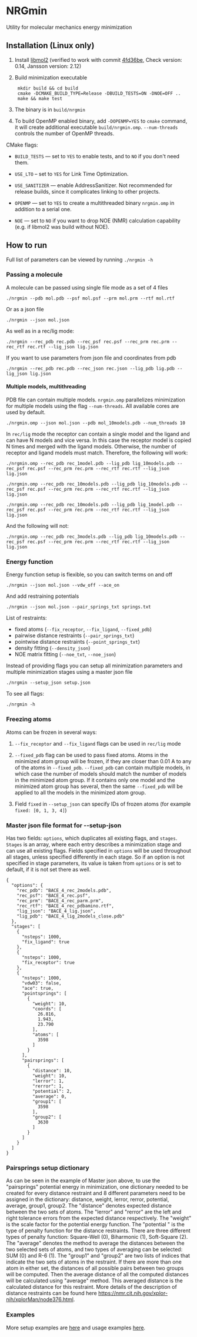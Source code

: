 # NRGmin 
Utility for molecular mechanics energy minimization

## Installation (Linux only)

1. Install [libmol2](https://bitbucket.org/bu-structure/libmol2/src/master) (verified to work with commit [4fd36be](https://bitbucket.org/bu-structure/libmol2/commits/4fd36be27c91c2501d002c741c70e6e4398c6661), Check version: 0.14, Jansson version: 2.12)

2. Build minimization executable 

        mkdir build && cd build
        cmake -DCMAKE_BUILD_TYPE=Release -DBUILD_TESTS=ON -DNOE=OFF ..
        make && make test
       
3. The binary is in `build/nrgmin`

4. To build OpenMP enabled binary, add `-DOPENMP=YES` to `cmake` command, it will create additional executable
   `build/nrgmin.omp`. `--num-threads` controls the number of OpenMP threads.
   
CMake flags:  
   
   * `BUILD_TESTS` — set to `YES` to enable tests, and to `NO` if you don't need them.
   
   * `USE_LTO` – set to `YES` for Link Time Optimization.
   
   * `USE_SANITIZER` — enable AddressSanitizer. Not recommended for release builds, since it complicates linking to other projects.
   
   * `OPENMP` — set to `YES` to create a multithreaded binary `nrgmin.omp` in addition to a serial one.
   
   * `NOE` — set to `NO` if you want to drop NOE (NMR) calculation capability (e.g. if libmol2 was build without NOE).

## How to run

Full list of parameters can be viewed by running  `./nrgmin -h`

### Passing a molecule

A molecule can be passed using single file mode as a set of 4 files

```
./nrgmin --pdb mol.pdb --psf mol.psf --prm mol.prm --rtf mol.rtf
```

Or as a json file

```
./nrgmin --json mol.json
```

As well as in a rec/lig mode:

```
./nrgmin --rec_pdb rec.pdb --rec_psf rec.psf --rec_prm rec.prm --rec_rtf rec.rtf --lig_json lig.json
```

If you want to use parameters from json file and coordinates from pdb

```
./nrgmin --rec_pdb rec.pdb --rec_json rec.json --lig_pdb lig.pdb --lig_json lig.json
```

#### Multiple models, multithreading

PDB file can contain multiple models. `nrgmin.omp` parallelizes minimization for multiple models 
using the flag `--num-threads`. All available cores are used by default.

```
./nrgmin.omp --json mol.json --pdb mol_10models.pdb --num_threads 10
```

In `rec/lig` mode the receptor can contain a single model and the ligand and can have N models 
and vice versa. In this case the receptor model is copied N times and merged with the ligand models. 
Otherwise, the number of receptor and ligand models must match. Therefore, the following will work:

```
./nrgmin.omp --rec_pdb rec_1model.pdb --lig_pdb lig_10models.pdb --rec_psf rec.psf --rec_prm rec.prm --rec_rtf rec.rtf --lig_json lig.json

./nrgmin.omp --rec_pdb rec_10models.pdb --lig_pdb lig_10models.pdb --rec_psf rec.psf --rec_prm rec.prm --rec_rtf rec.rtf --lig_json lig.json

./nrgmin.omp --rec_pdb rec_10models.pdb --lig_pdb lig_1model.pdb --rec_psf rec.psf --rec_prm rec.prm --rec_rtf rec.rtf --lig_json lig.json
```

And the following will not:

```
./nrgmin.omp --rec_pdb rec_3models.pdb --lig_pdb lig_10models.pdb --rec_psf rec.psf --rec_prm rec.prm --rec_rtf rec.rtf --lig_json lig.json
```

### Energy function

Energy function setup is flexible, so you can switch terms on and off

```
./nrgmin --json mol.json --vdw_off --ace_on
```

And add restraining potentials

```
./nrgmin --json mol.json --pair_springs_txt springs.txt
```

List of restraints:      

* fixed atoms (`--fix_receptor`, `--fix_ligand`, `--fixed_pdb`)
* pairwise distance restraints (`--pair_springs_txt`)
* pointwise distance restraints (`--point_springs_txt`)
* density fitting (`--density_json`)
* NOE matrix fitting (`--noe_txt`, `--noe_json`) 

Instead of providing flags you can setup all minimization parameters and 
multiple minimization stages using a master json file

```
./nrgmin --setup_json setup.json
```

To see all flags:
```
./nrgmin -h
```

### Freezing atoms
Atoms can be frozen in several ways:   

1. `--fix_receptor` and `--fix_ligand` flags can be used in `rec/lig` mode
   

2. `--fixed_pdb` flag can be used to pass fixed atoms. Atoms in the minimized 
   atom group will be frozen, if they are closer than 0.01 A to any of the atoms in
   `--fixed_pdb`. `--fixed_pdb` can contain multiple models, in which case the
   number of models should match the number of models in the minimized atom group. 
   If it contains only one model and the minimized atom group has several, 
   then the same `--fixed_pdb` will be applied to all the models in the minimized 
   atom group.


3. Field `fixed` in `--setup_json` can specify IDs of frozen atoms (for example `fixed: [0, 1, 3, 4]`)


### Master json file format for --setup-json

Has two fields: `options`, which duplicates all existing flags, and `stages`. `Stages` is an array, 
where each entry describes a minimization stage and can use all existing flags. Fields specified in 
`options` will be used throughout all stages, unless specified differently in each stage. So if an option 
is not specified in stage parameters, its value is taken from `options` or is set to default, if it is not 
set there as well.

```
{
  "options": {
    "rec_pdb": "BACE_4_rec_2models.pdb",
    "rec_psf": "BACE_4_rec.psf",
    "rec_prm": "BACE_4_rec_parm.prm",
    "rec_rtf": "BACE_4_rec_pdbamino.rtf",
    "lig_json": "BACE_4_lig.json",
    "lig_pdb": "BACE_4_lig_2models_close.pdb"
  },
  "stages": [
    {
      "nsteps": 1000,
      "fix_ligand": true
    },
    {
      "nsteps": 1000,
      "fix_receptor": true
    },
    {
      "nsteps": 1000,
      "vdw03": false,
      "ace": true,
      "pointsprings": [
        {
          "weight": 10,
          "coords": [
            26.816,
            1.943,
            23.790
          ],
          "atoms": [
            3598
          ]
        }
      ],
      "pairsprings": [
        {
          "distance": 10,
          "weight": 10,
          "lerror": 1,
          "rerror": 1,
          "potential": 2,
          "average": 0,
          "group1": [
            3598
          ],
          "group2": [
            3630
          ]
        }
      ]
    }
  ]
}
```

### Pairsprings setup dictionary

As can be seen in the example of Master json above, to use the "pairsprings" potential energy in minimization, one dictionary needed to be created for every distance restraint and 8 different parameters need to be assigned in the dictionary: distance, weight, lerror, rerror, potential, average, group1, group2.  The "distance" denotes expected distance between the two sets of atoms. The "lerror" and "rerror" are the left and right tolerance errors from the expected distance respectively. The "weight" is the scale factor for the potential energy function. The "potential " is the type of penalty function for the distance restraints. There are three different types of penalty function: Square-Well (0), Biharmonic (1), Soft-Square (2). The "average" denotes the method to average the distances between the two selected sets of atoms, and two types of averaging can be selected: SUM (0) and R-6 (1). The "group1" and "group2" are two lists of indices that indicate the two sets of atoms in the restraint. If there are more than one atom in either set, the distances of all possible pairs between two groups will be computed. Then the average distance of all the computed distances will be calculated using "average" method. This averaged distance is the calculated distance for this restraint. More details of the description of distance restraints can be found here https://nmr.cit.nih.gov/xplor-nih/xplorMan/node376.html.

### Examples

More setup examples are [here](./examples/energy_setup) and usage examples [here](./examples/usage).
